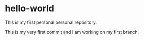 # hello-world
This is my first personal personal repository.

This is my very first commit and I am working on my first branch.
